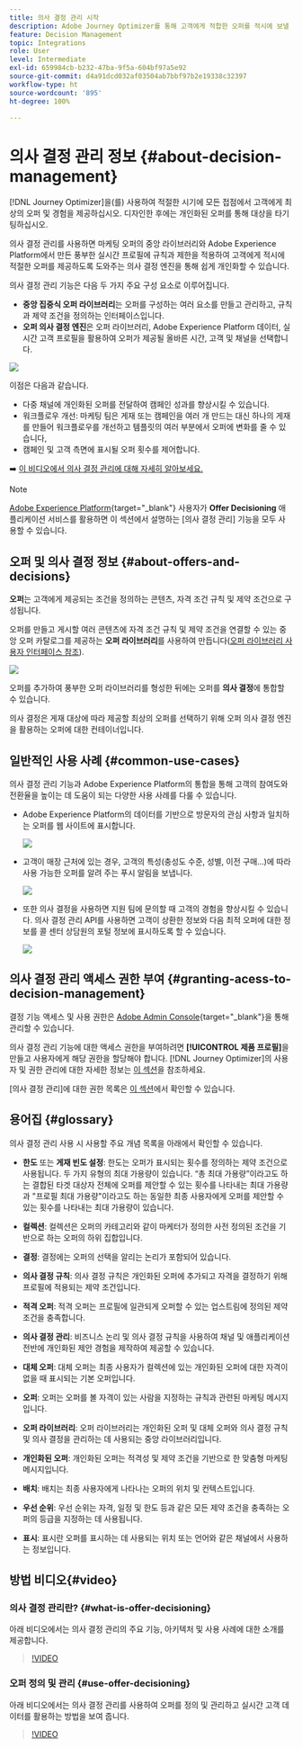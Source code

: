 ```yaml
---
title: 의사 결정 관리 시작
description: Adobe Journey Optimizer를 통해 고객에게 적합한 오퍼를 적시에 보낼 수 있는 방법 알아보기
feature: Decision Management
topic: Integrations
role: User
level: Intermediate
exl-id: 659984cb-b232-47ba-9f5a-604bf97a5e92
source-git-commit: d4a91dcd032af03504ab7bbf97b2e19338c32397
workflow-type: ht
source-wordcount: '895'
ht-degree: 100%

---
```


# 의사 결정 관리 정보 {#about-decision-management}

[!DNL Journey Optimizer]을(를) 사용하여 적절한 시기에 모든 접점에서 고객에게 최상의 오퍼 및 경험을 제공하십시오. 디자인한 후에는 개인화된 오퍼를 통해 대상을 타기팅하십시오.

의사 결정 관리를 사용하면 마케팅 오퍼의 중앙 라이브러리와 Adobe Experience Platform에서 만든 풍부한 실시간 프로필에 규칙과 제한을 적용하여 고객에게 적시에 적절한 오퍼를 제공하도록 도와주는 의사 결정 엔진을 통해 쉽게 개인화할 수 있습니다.

의사 결정 관리 기능은 다음 두 가지 주요 구성 요소로 이루어집니다.

* **중앙 집중식 오퍼 라이브러리**&#x200B;는 오퍼를 구성하는 여러 요소를 만들고 관리하고, 규칙과 제약 조건을 정의하는 인터페이스입니다.
* **오퍼 의사 결정 엔진**&#x200B;은 오퍼 라이브러리, Adobe Experience Platform 데이터, 실시간 고객 프로필을 활용하여 오퍼가 제공될 올바른 시간, 고객 및 채널을 선택합니다.

![](../assets/architecture.png)

이점은 다음과 같습니다.

* 다중 채널에 개인화된 오퍼를 전달하여 캠페인 성과를 향상시킬 수 있습니다.
* 워크플로우 개선: 마케팅 팀은 게재 또는 캠페인을 여러 개 만드는 대신 하나의 게재를 만들어 워크플로우를 개선하고 템플릿의 여러 부분에서 오퍼에 변화를 줄 수 있습니다,
* 캠페인 및 고객 측면에 표시될 오퍼 횟수를 제어합니다.

➡️ [이 비디오에서 의사 결정 관리에 대해 자세히 알아보세요.](#video)


>[!NOTE]
>
>[Adobe Experience Platform](https://experienceleague.adobe.com/docs/experience-platform/landing/home.html?lang=ko){target="_blank"} 사용자가 **Offer Decisioning** 애플리케이션 서비스를 활용하면 이 섹션에서 설명하는 [의사 결정 관리] 기능을 모두 사용할 수 있습니다.

## 오퍼 및 의사 결정 정보 {#about-offers-and-decisions}

**오퍼**&#x200B;는 고객에게 제공되는 조건을 정의하는 콘텐츠, 자격 조건 규칙 및 제약 조건으로 구성됩니다.

오퍼를 만들고 게시할 여러 콘텐츠에 자격 조건 규칙 및 제약 조건을 연결할 수 있는 중앙 오퍼 카탈로그를 제공하는 **오퍼 라이브러리**&#x200B;를 사용하여 만듭니다([오퍼 라이브러리 사용자 인터페이스 참조](../get-started/user-interface.md)).

![](../assets/offer_structure.png)

오퍼를 추가하여 풍부한 오퍼 라이브러리를 형성한 뒤에는 오퍼를 **의사 결정**&#x200B;에 통합할 수 있습니다.

의사 결정은 게재 대상에 따라 제공할 최상의 오퍼를 선택하기 위해 오퍼 의사 결정 엔진을 활용하는 오퍼에 대한 컨테이너입니다.

## 일반적인 사용 사례 {#common-use-cases}

의사 결정 관리 기능과 Adobe Experience Platform의 통합을 통해 고객의 참여도와 전환율을 높이는 데 도움이 되는 다양한 사용 사례를 다룰 수 있습니다.

* Adobe Experience Platform의 데이터를 기반으로 방문자의 관심 사항과 일치하는 오퍼를 웹 사이트에 표시합니다.

  ![](../assets/website.png)

* 고객이 매장 근처에 있는 경우, 고객의 특성(충성도 수준, 성별, 이전 구매...)에 따라 사용 가능한 오퍼를 알려 주는 푸시 알림을 보냅니다.

  ![](../assets/push_sample.png)

* 또한 의사 결정을 사용하면 지원 팀에 문의할 때 고객의 경험을 향상시킬 수 있습니다. 의사 결정 관리 API를 사용하면 고객이 상환한 정보와 다음 최적 오퍼에 대한 정보를 콜 센터 상담원의 포털 정보에 표시하도록 할 수 있습니다.

  ![](../../assets/do-not-localize/call-center.png)

## 의사 결정 관리 액세스 권한 부여 {#granting-acess-to-decision-management}

결정 기능 액세스 및 사용 권한은 [Adobe Admin Console](https://helpx.adobe.com/kr/enterprise/managing/user-guide.html){target="_blank"}을 통해 관리할 수 있습니다.

의사 결정 관리 기능에 대한 액세스 권한을 부여하려면 **[!UICONTROL 제품 프로필]**&#x200B;을 만들고 사용자에게 해당 권한을 할당해야 합니다. [!DNL Journey Optimizer]의 사용자 및 권한 관리에 대한 자세한 정보는 [이 섹션](../../administration/permissions.md)을 참조하세요.

[의사 결정 관리]에 대한 권한 목록은 [이 섹션](../../administration/high-low-permissions.md#decisions-permissions)에서 확인할 수 있습니다.

## 용어집 {#glossary}

의사 결정 관리 사용 시 사용할 주요 개념 목록을 아래에서 확인할 수 있습니다.

* **한도** 또는 **게재 빈도 설정**: 한도는 오퍼가 표시되는 횟수를 정의하는 제약 조건으로 사용됩니다. 두 가지 유형의 최대 가용량이 있습니다. “총 최대 가용량”이라고도 하는 결합된 타겟 대상자 전체에 오퍼를 제안할 수 있는 횟수를 나타내는 최대 가용량과 &quot;프로필 최대 가용량&quot;이라고도 하는 동일한 최종 사용자에게 오퍼를 제안할 수 있는 횟수를 나타내는 최대 가용량이 있습니다.

* **컬렉션**: 컬렉션은 오퍼의 카테고리와 같이 마케터가 정의한 사전 정의된 조건을 기반으로 하는 오퍼의 하위 집합입니다.

* **결정**: 결정에는 오퍼의 선택을 알리는 논리가 포함되어 있습니다.

* **의사 결정 규칙**: 의사 결정 규칙은 개인화된 오퍼에 추가되고 자격을 결정하기 위해 프로필에 적용되는 제약 조건입니다.

* **적격 오퍼**: 적격 오퍼는 프로필에 일관되게 오퍼할 수 있는 업스트림에 정의된 제약 조건을 충족합니다.

* **의사 결정 관리**: 비즈니스 논리 및 의사 결정 규칙을 사용하여 채널 및 애플리케이션 전반에 개인화된 제안 경험을 제작하여 제공할 수 있습니다.

* **대체 오퍼**: 대체 오퍼는 최종 사용자가 컬렉션에 있는 개인화된 오퍼에 대한 자격이 없을 때 표시되는 기본 오퍼입니다.

* **오퍼**: 오퍼는 오퍼를 볼 자격이 있는 사람을 지정하는 규칙과 관련된 마케팅 메시지입니다.

* **오퍼 라이브러리**: 오퍼 라이브러리는 개인화된 오퍼 및 대체 오퍼와 의사 결정 규칙 및 의사 결정을 관리하는 데 사용되는 중앙 라이브러리입니다.

* **개인화된 오퍼**: 개인화된 오퍼는 적격성 및 제약 조건을 기반으로 한 맞춤형 마케팅 메시지입니다.

* **배치**: 배치는 최종 사용자에게 나타나는 오퍼의 위치 및 컨텍스트입니다.

* **우선 순위**: 우선 순위는 자격, 일정 및 한도 등과 같은 모든 제약 조건을 충족하는 오퍼의 등급을 지정하는 데 사용됩니다.

* **표시**: 표시란 오퍼를 표시하는 데 사용되는 위치 또는 언어와 같은 채널에서 사용하는 정보입니다.

## 방법 비디오{#video}

### 의사 결정 관리란? {#what-is-offer-decisioning}

아래 비디오에서는 의사 결정 관리의 주요 기능, 아키텍처 및 사용 사례에 대한 소개를 제공합니다.

>[!VIDEO](https://video.tv.adobe.com/v/326961?quality=12&learn=on)

### 오퍼 정의 및 관리 {#use-offer-decisioning}

아래 비디오에서는 의사 결정 관리를 사용하여 오퍼를 정의 및 관리하고 실시간 고객 데이터를 활용하는 방법을 보여 줍니다.

>[!VIDEO](https://video.tv.adobe.com/v/326841?quality=12&learn=on)


